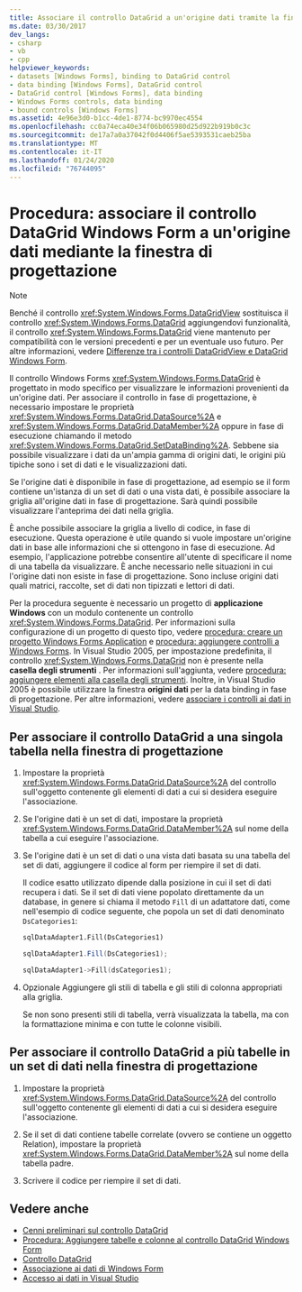 ```yaml
---
title: Associare il controllo DataGrid a un'origine dati tramite la finestra di progettazione
ms.date: 03/30/2017
dev_langs:
- csharp
- vb
- cpp
helpviewer_keywords:
- datasets [Windows Forms], binding to DataGrid control
- data binding [Windows Forms], DataGrid control
- DataGrid control [Windows Forms], data binding
- Windows Forms controls, data binding
- bound controls [Windows Forms]
ms.assetid: 4e96e3d0-b1cc-4de1-8774-bc9970ec4554
ms.openlocfilehash: cc0a74eca40e34f06b065980d25d922b919b0c3c
ms.sourcegitcommit: de17a7a0a37042f0d4406f5ae5393531caeb25ba
ms.translationtype: MT
ms.contentlocale: it-IT
ms.lasthandoff: 01/24/2020
ms.locfileid: "76744095"
---
```

# <a name="how-to-bind-the-windows-forms-datagrid-control-to-a-data-source-using-the-designer"></a>Procedura: associare il controllo DataGrid Windows Form a un'origine dati mediante la finestra di progettazione

> [!NOTE]
> Benché il controllo <xref:System.Windows.Forms.DataGridView> sostituisca il controllo <xref:System.Windows.Forms.DataGrid> aggiungendovi funzionalità, il controllo <xref:System.Windows.Forms.DataGrid> viene mantenuto per compatibilità con le versioni precedenti e per un eventuale uso futuro. Per altre informazioni, vedere [Differenze tra i controlli DataGridView e DataGrid Windows Form](differences-between-the-windows-forms-datagridview-and-datagrid-controls.md).

 Il controllo Windows Forms <xref:System.Windows.Forms.DataGrid> è progettato in modo specifico per visualizzare le informazioni provenienti da un'origine dati. Per associare il controllo in fase di progettazione, è necessario impostare le proprietà <xref:System.Windows.Forms.DataGrid.DataSource%2A> e <xref:System.Windows.Forms.DataGrid.DataMember%2A> oppure in fase di esecuzione chiamando il metodo <xref:System.Windows.Forms.DataGrid.SetDataBinding%2A>. Sebbene sia possibile visualizzare i dati da un'ampia gamma di origini dati, le origini più tipiche sono i set di dati e le visualizzazioni dati.

 Se l'origine dati è disponibile in fase di progettazione, ad esempio se il form contiene un'istanza di un set di dati o una vista dati, è possibile associare la griglia all'origine dati in fase di progettazione. Sarà quindi possibile visualizzare l'anteprima dei dati nella griglia.

 È anche possibile associare la griglia a livello di codice, in fase di esecuzione. Questa operazione è utile quando si vuole impostare un'origine dati in base alle informazioni che si ottengono in fase di esecuzione. Ad esempio, l'applicazione potrebbe consentire all'utente di specificare il nome di una tabella da visualizzare. È anche necessario nelle situazioni in cui l'origine dati non esiste in fase di progettazione. Sono incluse origini dati quali matrici, raccolte, set di dati non tipizzati e lettori di dati.

 Per la procedura seguente è necessario un progetto di **applicazione Windows** con un modulo contenente un controllo <xref:System.Windows.Forms.DataGrid>. Per informazioni sulla configurazione di un progetto di questo tipo, vedere [procedura: creare un progetto Windows Forms Application](/visualstudio/ide/step-1-create-a-windows-forms-application-project) e [procedura: aggiungere controlli a Windows Forms](how-to-add-controls-to-windows-forms.md). In Visual Studio 2005, per impostazione predefinita, il controllo <xref:System.Windows.Forms.DataGrid> non è presente nella **casella degli strumenti** . Per informazioni sull'aggiunta, vedere [procedura: aggiungere elementi alla casella degli strumenti](https://docs.microsoft.com/previous-versions/visualstudio/visual-studio-2010/ms165355(v=vs.100)). Inoltre, in Visual Studio 2005 è possibile utilizzare la finestra **origini dati** per la data binding in fase di progettazione. Per altre informazioni, vedere [associare i controlli ai dati in Visual Studio](/visualstudio/data-tools/bind-controls-to-data-in-visual-studio).

## <a name="to-data-bind-the-datagrid-control-to-a-single-table-in-the-designer"></a>Per associare il controllo DataGrid a una singola tabella nella finestra di progettazione

1. Impostare la proprietà <xref:System.Windows.Forms.DataGrid.DataSource%2A> del controllo sull'oggetto contenente gli elementi di dati a cui si desidera eseguire l'associazione.

2. Se l'origine dati è un set di dati, impostare la proprietà <xref:System.Windows.Forms.DataGrid.DataMember%2A> sul nome della tabella a cui eseguire l'associazione.

3. Se l'origine dati è un set di dati o una vista dati basata su una tabella del set di dati, aggiungere il codice al form per riempire il set di dati.

     Il codice esatto utilizzato dipende dalla posizione in cui il set di dati recupera i dati. Se il set di dati viene popolato direttamente da un database, in genere si chiama il metodo `Fill` di un adattatore dati, come nell'esempio di codice seguente, che popola un set di dati denominato `DsCategories1`:

    ```vb
    sqlDataAdapter1.Fill(DsCategories1)
    ```

    ```csharp
    sqlDataAdapter1.Fill(DsCategories1);
    ```

    ```cpp
    sqlDataAdapter1->Fill(dsCategories1);
    ```

4. Opzionale Aggiungere gli stili di tabella e gli stili di colonna appropriati alla griglia.

     Se non sono presenti stili di tabella, verrà visualizzata la tabella, ma con la formattazione minima e con tutte le colonne visibili.

## <a name="to-data-bind-the-datagrid-control-to-multiple-tables-in-a-dataset-in-the-designer"></a>Per associare il controllo DataGrid a più tabelle in un set di dati nella finestra di progettazione

1. Impostare la proprietà <xref:System.Windows.Forms.DataGrid.DataSource%2A> del controllo sull'oggetto contenente gli elementi di dati a cui si desidera eseguire l'associazione.

2. Se il set di dati contiene tabelle correlate (ovvero se contiene un oggetto Relation), impostare la proprietà <xref:System.Windows.Forms.DataGrid.DataMember%2A> sul nome della tabella padre.

3. Scrivere il codice per riempire il set di dati.

## <a name="see-also"></a>Vedere anche

- [Cenni preliminari sul controllo DataGrid](datagrid-control-overview-windows-forms.md)
- [Procedura: Aggiungere tabelle e colonne al controllo DataGrid Windows Form](how-to-add-tables-and-columns-to-the-windows-forms-datagrid-control.md)
- [Controllo DataGrid](datagrid-control-windows-forms.md)
- [Associazione ai dati di Windows Form](../windows-forms-data-binding.md)
- [Accesso ai dati in Visual Studio](/visualstudio/data-tools/accessing-data-in-visual-studio)
